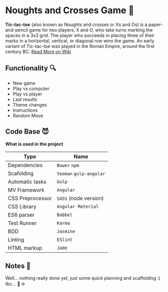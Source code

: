 # Noughts and Crosses Game :space_invader:
**Tic-tac-toe** (also known as Noughts and crosses or Xs and Os) is a paper-and-pencil game for two players, X and O, who take turns marking the spaces in a 3x3 grid. The player who succeeds in placing three of their marks in a horizontal, vertical, or diagonal row wins the game.
An early variant of Tic-tac-toe was played in the Roman Empire, around the first century BC.
 [Read More on Wiki](https://en.wikipedia.org/wiki/Tic-tac-toe)
 
## Functionality :mag:
- New game
- Play vs computer
- Play vs player
- Last results
- Theme changes
- Instructions
- Random Move

## Code Base :smiling_imp:
**What is used in the project**

| Type | Name |
| ---- | ---- |
| Dependencies | `Bower` `npm` |
| Scafolding | `Yeoman` `gulp-angular` |
| Automatic tasks | `Gulp` |
| MV Framework | `Angular` |
| CSS Preprocessor | `SASS` (node version) |
| CSS Library | `Angular Material` |
| ES6 parser | `Babbel` |
| Test Runner | `Karma` |
| BDD | `Jasmine` |
| Linting | `ESlint` |
| HTML markup | `Jade` |


## Notes :scroll:
Well... nothing really done yet, just some quick planning and scaffolding :)
tbc... :pill: :coffee:
